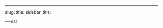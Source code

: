 ---
slug:
title:
sidebar_title:

---sss
<!--stackedit_data:
eyJoaXN0b3J5IjpbLTEyOTg1NzY0NDFdfQ==
-->